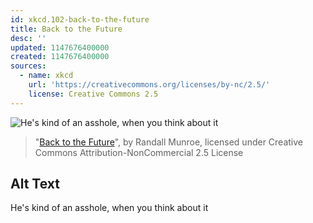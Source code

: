 ```yaml
---
id: xkcd.102-back-to-the-future
title: Back to the Future
desc: ''
updated: 1147676400000
created: 1147676400000
sources:
  - name: xkcd
    url: 'https://creativecommons.org/licenses/by-nc/2.5/'
    license: Creative Commons 2.5
---
```

![He's kind of an asshole, when you think about it](https://imgs.xkcd.com/comics/back_to_the_future.jpg)
> "[Back to the Future](https://xkcd.com/102/)", by Randall Munroe, licensed under Creative Commons Attribution-NonCommercial 2.5 License

## Alt Text
He's kind of an asshole, when you think about it
